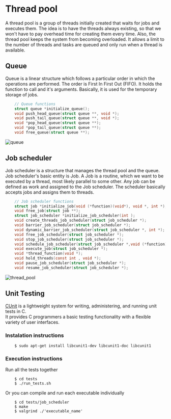 # Thread pool

A thread pool is a group of threads initially created that waits for jobs and executes them. The idea is to have the threads always existing, 
so that we won't have to pay overhead time for creating them every time. Also, the thread pool keeps the system from becoming overloaded. 
It allows a limit to the number of threads and tasks are queued and only run when a thread is available.

## Queue

Queue is a linear structure which follows a particular order in which the operations are performed. The order is First In First Out (FIFO). 
It holds the function to call and it's arguments. Basically, it is used for the temporary storage of jobs.

```c
    // Queue functions
    struct queue *initialize_queue();
    void push_head_queue(struct queue **, void *);
    void push_tail_queue(struct queue **, void *);
    void *pop_head_queue(struct queue **);
    void *pop_tail_queue(struct queue **);
    void free_queue(struct queue **);
```

![queue](https://user-images.githubusercontent.com/48658768/86474114-d65efb80-bd4a-11ea-8d47-d27b61c8f9b8.png)

## Job scheduler

Job scheduler is a structure that manages the thread pool and the queue. Job scheduler's basic entity is Job. A Job is a routine, 
which we want to be executed by a thread, most likely parallel to some other. Any job can be defined as work and assigned to the Job scheduler. 
The scheduler basically accepts jobs and assigns them to threads.

```c
    // Job scheduler functions
    struct job *initialize_job(void (*function)(void*), void *, int *);
    void free_job(struct job **);
    struct job_scheduler *initialize_job_scheduler(int );
    void create_threads_job_scheduler(struct job_scheduler *);
    void barrier_job_scheduler(struct job_scheduler *);
    void dynamic_barrier_job_scheduler(struct job_scheduler *, int *);
    void free_job_scheduler(struct job_scheduler *);
    void stop_job_scheduler(struct job_scheduler *);
    void schedule_job_scheduler(struct job_scheduler *,void (*function)(void*), void *, int *);
    void execute_job(struct job_scheduler *);
    void *thread_function(void *);
    void hold_threads(const int , void *);
    void pause_job_scheduler(struct job_scheduler *);
    void resume_job_scheduler(struct job_scheduler *);
```

![thread_pool](https://user-images.githubusercontent.com/48658768/71448039-5d4d6e80-273f-11ea-9017-2e57e1b5971d.png)

## Unit Testing
[CUnit](http://cunit.sourceforge.net/) is a lightweight system for writing, administering, and running unit tests in C.  
It provides C programmers a basic testing functionality with a flexible variety of user interfaces.

### Instalation instructions

```
    $ sudo apt-get install libcunit1-dev libcunit1-doc libcunit1
```

### Execution instructions

Run all the tests together

```
    $ cd tests
    $ ./run_tests.sh
```

Οr you can compile and run each executable individually

```
    $ cd tests/job_scheduler
    $ make
    $ valgrind ./'executable_name'
```